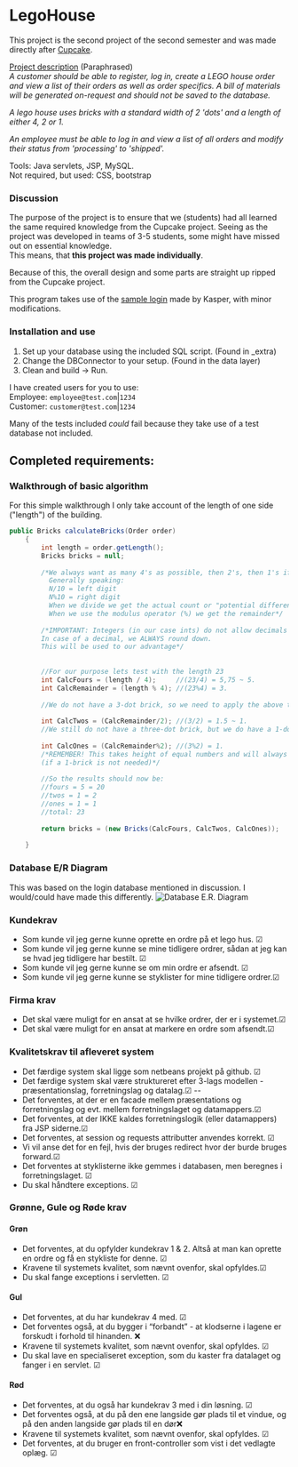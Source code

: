 # LegoHouse

This project is the second project of the second semester and was made directly after [Cupcake](https://github.com/Castau/CupCake).  

[Project description](https://datsoftlyngby.github.io/dat2sem2019Spring/Modul3/LegoHus.html)
(Paraphrased)  
*A customer should be able to register, log in, create a LEGO house order and view a list of their orders as well as order specifics. A bill of materials will be generated on-request and should not be saved to the database.*

*A lego house uses bricks with a standard width of 2 'dots' and a length of either 4, 2 or 1.*

*An employee must be able to log in and view a list of all orders and modify their status from 'processing' to 'shipped'.*

Tools: Java servlets, JSP, MySQL.  
Not required, but used: CSS, bootstrap

### Discussion
The purpose of the project is to ensure that we (students) had all learned the same required knowledge from the Cupcake project. Seeing as the project was developed in teams of 3-5 students, some might have missed out on essential knowledge.  
This means, that **this project was made individually**.  

Because of this, the overall design and some parts are straight up ripped from the Cupcake project.

This program takes use of the [sample login](https://github.com/DAT2SemKode/Modul3LogInSample) made by Kasper, with minor modifications.

### Installation and use
1) Set up your database using the included SQL script. (Found in \_extra)
2) Change the DBConnector to your setup. (Found in the data layer)
3) Clean and build -> Run.

I have created users for you to use:  
Employee: `employee@test.com`|`1234`  
Customer: `customer@test.com`|`1234`

Many of the tests included *could* fail because they take use of a test database not included.

## Completed requirements:

###  Walkthrough of basic algorithm  
For this simple walkthrough I only take account of the length of one side ("length") of the building.
```java  
public Bricks calculateBricks(Order order)
    {
        int length = order.getLength();
        Bricks bricks = null;
        
        /*We always want as many 4's as possible, then 2's, then 1's if necessary. (Hint: Uneven length)
          Generally speaking: 
          N/10 = left digit
          N%10 = right digit
          When we divide we get the actual count or "potential difference".
          When we use the modulus operator (%) we get the remainder*/
        
        /*IMPORTANT: Integers (in our case ints) do not allow decimals in the same way a double does. 
        In case of a decimal, we ALWAYS round down. 
        This will be used to our advantage*/
        
        
        //For our purpose lets test with the length 23
        int CalcFours = (length / 4);     //(23/4) = 5,75 ~ 5.
        int CalcRemainder = (length % 4); //(23%4) = 3. 
        
        //We do not have a 3-dot brick, so we need to apply the above technique to Twos.
        
        int CalcTwos = (CalcRemainder/2); //(3/2) = 1.5 ~ 1.
        //We still do not have a three-dot brick, but we do have a 1-dot brick to fix our problem.
        
        int CalcOnes = (CalcRemainder%2); //(3%2) = 1. 
        /*REMEMBER! This takes height of equal numbers and will always give 0 in that case 
        (if a 1-brick is not needed)*/
        
        //So the results should now be:
        //fours = 5 = 20
        //twos = 1 = 2
        //ones = 1 = 1
        //total: 23
        
        return bricks = (new Bricks(CalcFours, CalcTwos, CalcOnes));
        
    }
```  
### Database E/R Diagram  
This was based on the login database mentioned in discussion. I would/could have made this differently.
<img src="https://i.imgur.com/prWZHLR.png" alt="Database E.R. Diagram">

### Kundekrav
- Som kunde vil jeg gerne kunne oprette en ordre på et lego hus. ☑  
- Som kunde vil jeg gerne kunne se mine tidligere ordrer, sådan at jeg kan se hvad jeg tidligere har bestilt. ☑  
- Som kunde vil jeg gerne kunne se om min ordre er afsendt. ☑    
- Som kunde vil jeg gerne kunne se styklister for mine tidligere ordrer.☑    

### Firma krav  
- Det skal være muligt for en ansat at se hvilke ordrer, der er i systemet.☑    
- Det skal være muligt for en ansat at markere en ordre som afsendt.☑    

### Kvalitetskrav til afleveret system  
- Det færdige system skal ligge som netbeans projekt på github. ☑   
- Det færdige system skal være struktureret efter 3-lags modellen - præsentationslag, forretningslag og datalag.☑    --
- Det forventes, at der er en facade mellem præsentations og forretningslag og evt. mellem forretningslaget og datamappers.☑   
- Det forventes, at der IKKE kaldes forretningslogik (eller datamappers) fra JSP siderne.☑    
- Det forventes, at session og requests attributter anvendes korrekt. ☑   
- Vi vil anse det for en fejl, hvis der bruges redirect hvor der burde bruges forward.☑    
- Det forventes at styklisterne ikke gemmes i databasen, men beregnes i forretningslaget. ☑   
- Du skal håndtere exceptions. ☑   

### Grønne, Gule og Røde krav  
#### Grøn  
- Det forventes, at du opfylder kundekrav 1 & 2. Altså at man kan oprette en ordre og få en stykliste for denne. ☑   
- Kravene til systemets kvalitet, som nævnt ovenfor, skal opfyldes.☑    
- Du skal fange exceptions i servletten.  ☑  
#### Gul  
- Det forventes, at du har kundekrav 4 med. ☑   
- Det forventes også, at du bygger i “forbandt” - at klodserne i lagene er forskudt i forhold til hinanden. ❌  
- Kravene til systemets kvalitet, som nævnt ovenfor, skal opfyldes.  ☑  
- Du skal lave en specialiseret exception, som du kaster fra datalaget og fanger i en servlet.  ☑  
#### Rød  
- Det forventes, at du også har kundekrav 3 med i din løsning.  ☑  
- Det forventes også, at du på den ene langside gør plads til et vindue, og på den anden langside gør plads til en dør❌  
- Kravene til systemets kvalitet, som nævnt ovenfor, skal opfyldes. ☑   
- Det forventes, at du bruger en front-controller som vist i det vedlagte oplæg. ☑   
